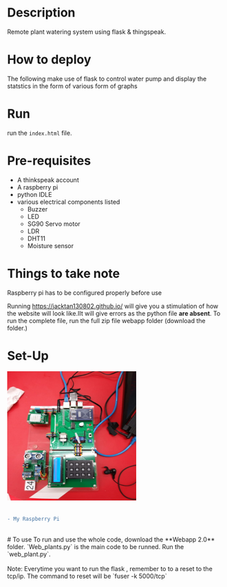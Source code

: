 # Description
Remote plant watering system using flask & thingspeak.
<!-- <h1> Description <h1> -->
# How to deploy
 The following make use of flask to control water pump and display the statstics in the form of various form of graphs
 
 
 # Run 
 run the `index.html` file. 
 

 # Pre-requisites 
- A thinkspeak account 
- A raspberry pi 
- python IDLE 
- various electrical components listed
    - Buzzer
    - LED
    - SG90 Servo motor
    - LDR
    - DHT11
    - Moisture sensor
 <!--<p align = "center" > for aligning images-->  
 # Things to take note
  Raspberry pi has to be configured properly before use 
 
 Running https://jacktan130802.github.io/ will give you a stimulation of how the website will look like.IIt will give errors as the python file **are absent**. To run the complete file, run the full zip file webapp folder (download the folder.)
<!-- copy paste exact link inside can already--!>


<!--<div align="center">![raspberry](https://user-images.githubusercontent.com/62325379/108713202-d9656100-7552-11eb-92cd-bd8feec0a025.jpg)  </div>
<!-- copy paste image to issue and get this link from there -->

# Set-Up
<img src = "9d7acc64-3dfb-4c07-a1a7-cbc0cc3be9d1.jfif" height="300" width="300" alt="raspberry"> 

<br>
<br>


```diff
- My Raspberry Pi
```


<br>
# To use
To run and use the whole code, download the **Webapp 2.0** folder. `Web_plants.py` is the main code to be runned. Run the `web_plant.py`. 

<br>
<br>
Note: Everytime you want to run the flask , remember to to a reset to the tcp/ip. The command to reset will be `fuser -k 5000/tcp`
